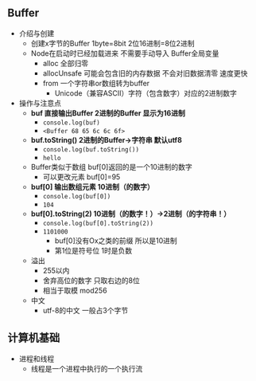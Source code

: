 ## Buffer
- 介绍与创建
  - 创建x字节的Buffer 1byte=8bit 2位16进制=8位2进制
  - Node在启动时已经加载进来 不需要手动导入 Buffer全局变量
    - alloc 全部归零
    - allocUnsafe 可能会包含旧的内存数据 不会对旧数据清零 速度更快
    - from 一个字符串or数组转为buffer
      - Unicode（兼容ASCII）字符（包含数字）对应的2进制数字
- 操作与注意点
  - **buf 直接输出Buffer 2进制的Buffer 显示为16进制**
    - `console.log(buf)`
    - `<Buffer 68 65 6c 6c 6f>`
  - **buf.toString() 2进制的Buffer→字符串 默认utf8**
    - `console.log(buf.toString())`
    - `hello`
  - Buffer类似于数组 buf[0]返回的是一个10进制的数字
    - 可以更改元素 buf[0]=95
  - **buf[0] 输出数组元素 10进制（的数字）**
    - `console.log(buf[0])`
    - `104`
  - **buf[0].toString(2) 10进制（的数字！）→2进制（的字符串！）**
    - `console.log(buf[0].toString(2))`
    - `1101000`
      - buf[0]没有Ox之类的前缀 所以是10进制
      - 第1位是符号位 1时是负数
  - 溢出
    - 255以内
    - 舍弃高位的数字 只取右边的8位
    - 相当于取模 mod256
  - 中文
    - utf-8的中文 一般占3个字节

## 计算机基础
- 进程和线程
  - 线程是一个进程中执行的一个执行流
